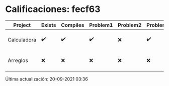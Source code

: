 # Calificaciones: fecf63
|Project|Exists|Compiles|Problem1|Problem2|Problem3|Extra|CommitHash|CommitDate|CheckDate|Comments|DueDate|Grade|
|-|-|-|-|-|-|-|-|-|-|-|-|-|
|Calculadora|✔️|✔️|✔️|❌|✔️|✔️|edbbe0e7f82b128fb714ed18aac1c91506912623|17-09-2021 21:04:30|17-09-2021 21:27:18|No implementaste operaciones con números flotantes|17-09-2021 21:00:00|10.0|
|Arreglos|❌|❌|❌|❌|❌|❌|NA|NA|20-09-2021 03:36:50|No se encontró el archivo en PracticasComputacionI/Arreglos/Arreglos.cpp|24-09-2021 21:00:00|5.0|

Última actualización: 20-09-2021 03:36